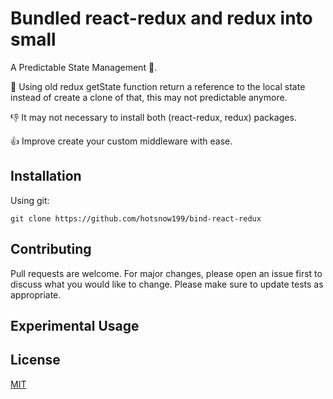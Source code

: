 # Bundled react-redux and redux into small

A Predictable State Management 👀.


💩 Using old redux getState function return a reference to the local state instead of create a clone of 
that, this may not predictable anymore.


👎 It may not necessary to install both (react-redux, redux) packages. 


👍 Improve create your custom middleware with ease.

 


## Installation
Using git:
```
git clone https://github.com/hotsnow199/bind-react-redux
```

## Contributing
Pull requests are welcome. For major changes, please open an issue first to discuss what you would like to change.
Please make sure to update tests as appropriate.

## Experimental Usage
## License
[MIT](https://choosealicense.com/licenses/mit/)
